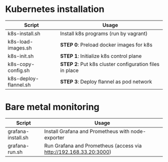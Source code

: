# Kubernetes installation

| Script                | Usage                                                    |
| --------------------- | -------------------------------------------------------- |
| k8s-install.sh        | Install k8s programs (run by vagrant)                    |
| k8s-load-images.sh    | **STEP 0**: Preload docker images for k8s                |
| k8s-init.sh           | **STEP 1**: Initialize k8s control plane                 |
| k8s-copy-config.sh    | **STEP 2**: Put k8s cluster configuration files in place |
| k8s-deploy-flannel.sh | **STEP 3**: Deploy flannel as pod network                |

# Bare metal monitoring

| Script             | Usage                                                             |
| ------------------ | ----------------------------------------------------------------- |
| grafana-install.sh | Install Grafana and Prometheus with node-exporter                 |
| grafana-run.sh     | Run Grafana and Prometheus (access via http://192.168.33.20:3000) |

